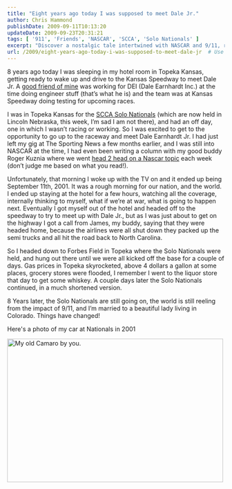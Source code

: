 ```yaml
---
title: "Eight years ago today I was supposed to meet Dale Jr."
author: Chris Hammond
publishDate: 2009-09-11T10:13:20
updateDate: 2009-09-23T20:31:21
tags: [ '911', 'Friends', 'NASCAR', 'SCCA', 'Solo Nationals' ]
excerpt: "Discover a nostalgic tale intertwined with NASCAR and 9/11, reflecting on past reflections as the Solo Nationals evolve - a whirlwind of memories unfolds."
url: /2009/eight-years-ago-today-i-was-supposed-to-meet-dale-jr  # Use the generated URL with year
---
```

<p>8 years ago today I was sleeping in my hotel room in Topeka Kansas, getting ready to wake up and drive to the Kansas Speedway to meet Dale Jr. A <a target="_blank" href="https://mywifeisfaster.blogspot.com/">good friend of mine</a> was working for DEI (Dale Earnhardt Inc.) at the time doing engineer stuff (that’s what he is) and the team was at Kansas Speedway doing testing for upcoming races.</p> <p>I was in Topeka Kansas for the <a target="_blank" href="https://www.scca.com/event.aspx?hub=3&amp;event=13555">SCCA Solo Nationals</a> (which are now held in Lincoln Nebraska, this week, I’m sad I am not there), and had an off day, one in which I wasn’t racing or working. So I was excited to get to the opportunity to go up to the raceway and meet Dale Earnhardt Jr. I had just left my gig at The Sporting News a few months earlier, and I was still into NASCAR at the time, I had even been writing a column with my good buddy Roger Kuznia where we went <a target="_blank" href="https://i.tsn.com/headtohead/">head 2 head on a Nascar topic</a> each week (don’t judge me based on what you read!).</p> <p>Unfortunately, that morning I woke up with the TV on and it ended up being September 11th, 2001. It was a rough morning for our nation, and the world. I ended up staying at the hotel for a few hours, watching all the coverage, internally thinking to myself, what if we’re at war, what is going to happen next. Eventually I got myself out of the hotel and headed off to the speedway to try to meet up with Dale Jr., but as I was just about to get on the highway I got a call from James, my buddy, saying that they were headed home, because the airlines were all shut down they packed up the semi trucks and all hit the road back to North Carolina.</p> <p>So I headed down to Forbes Field in Topeka where the Solo Nationals were held, and hung out there until we were all kicked off the base for a couple of days. Gas prices in Topeka skyrocketed, above 4 dollars a gallon at some places, grocery stores were flooded, I remember I went to the liquor store that day to get some whiskey. A couple days later the Solo Nationals continued, in a much shortened version.</p> <p>8 Years later, the Solo Nationals are still going on, the world is still reeling from the impact of 9/11, and I’m married to a beautiful lady living in Colorado. Things have changed!</p> <p>Here's a photo of my car at Nationals in 2001</p> <p><img src="https://farm2.static.flickr.com/1198/674613560_2a2f291991.jpg" alt="My old Camaro by you." title="" width="500" height="333" /></p>

